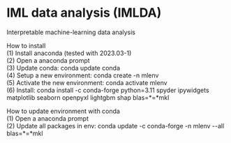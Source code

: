 # IML data analysis (IMLDA)
Interpretable machine-learning data analysis  
  
How to install  
(1)  Install anaconda (tested with 2023.03-1)  
(2)  Open a anaconda prompt  
(3)  Update conda: conda update conda  
(4)  Setup a new environment: conda create -n mlenv  
(5)  Activate the new environment: conda activate mlenv  
(6)  Install: conda install -c conda-forge python=3.11 spyder ipywidgets matplotlib seaborn openpyxl lightgbm shap blas=*=*mkl  
  
How to update environment with conda  
(1)  Open a anaconda prompt  
(2)  Update all packages in env: conda update -c conda-forge -n mlenv --all blas=*=*mkl  
